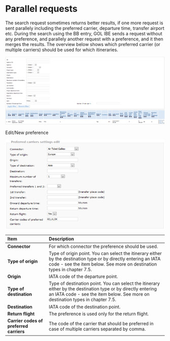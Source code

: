 # Parallel requests

The search request sometimes returns better results, if one more request is sent parallely including the preferred carrier, departure time, transfer airport etc. During the search using the BB entry, GOL IBE sends a request without any preference, and parallely another request with a preference, and it then merges the results. The overview below shows which preferred carrier \(or multiple carriers\) should be used for which itineraries.

![](../.gitbook/assets/image%20%2831%29.png)

Edit/New preference

![](../.gitbook/assets/image%20%2874%29.png)

| Item | Description |
| :--- | :--- |
| **Connector** | For which connector the preference should be used. |
| **Type of origin** | Type of origin point. You can select the itinerary either by the destination type or by directly entering an IATA code - see the item below. See more on destination types in chapter 7.5. |
| **Origin** | IATA code of the departure point. |
| **Type of destination** | Type of destination point. You can select the itinerary either by the destination type or by directly entering an IATA code - see the item below. See more on destination types in chapter 7.5. |
| **Destination** | IATA code of the destination point. |
| **Return flight** | The preference is used only for the return flight. |
| **Carrier codes of preferred carriers** | The code of the carrier that should be preferred in case of multiple carriers separated by comma. |

